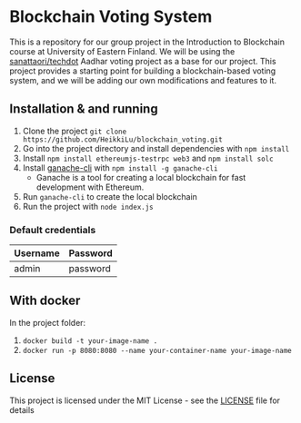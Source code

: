# Blockchain Voting System

This is a repository for our group project in the Introduction to Blockchain course at University of Eastern Finland. We will be using the [sanattaori/techdot](https://github.com/sanattaori/techdot) Aadhar voting project as a base for our project. This project provides a starting point for building a blockchain-based voting system, and we will be adding our own modifications and features to it.

## Installation & and running

1. Clone the project
`git clone https://github.com/HeikkiLu/blockchain_voting.git`
2. Go into the project directory and install dependencies with `npm install`
3. Install `npm install ethereumjs-testrpc web3` and `npm install solc`
4. Install [ganache-cli](https://github.com/trufflesuite/ganache) with `npm install -g ganache-cli`
    - Ganache is a tool for creating a local blockchain for fast development with Ethereum.
5. Run `ganache-cli` to create the local blockchain
6. Run the project with `node index.js`

### Default credentials
| Username | Password |
|----------|----------|
| admin    | password    |

## With docker

In the project folder:
1. `docker build -t your-image-name .`
2. `docker run -p 8080:8080 --name your-container-name your-image-name`

## License

This project is licensed under the MIT License - see the [LICENSE](LICENSE) file for details
